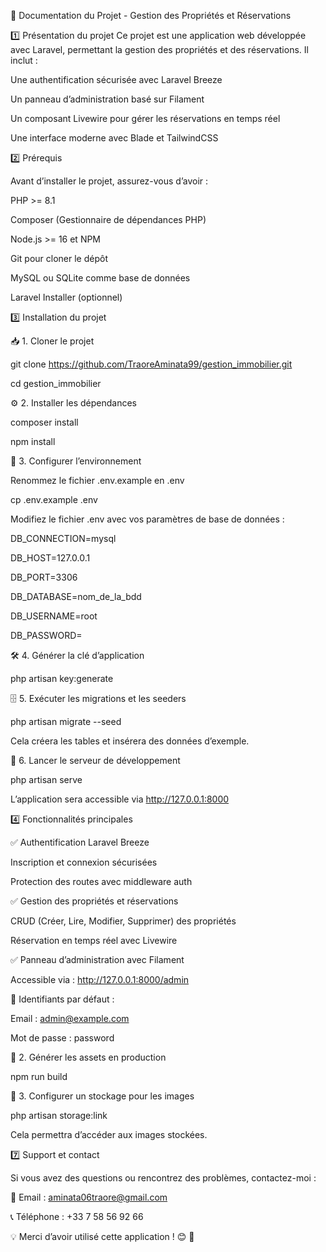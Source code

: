 📄 Documentation du Projet - Gestion des Propriétés et Réservations

1️⃣ Présentation du projet
Ce projet est une application web développée avec Laravel, permettant la gestion des propriétés et des réservations. Il inclut :

Une authentification sécurisée avec Laravel Breeze

Un panneau d’administration basé sur Filament

Un composant Livewire pour gérer les réservations en temps réel

Une interface moderne avec Blade et TailwindCSS

2️⃣ Prérequis

Avant d’installer le projet, assurez-vous d’avoir :

PHP >= 8.1

Composer (Gestionnaire de dépendances PHP)

Node.js >= 16 et NPM

Git pour cloner le dépôt

MySQL ou SQLite comme base de données

Laravel Installer (optionnel)

3️⃣ Installation du projet

📥 1. Cloner le projet

git clone https://github.com/TraoreAminata99/gestion_immobilier.git

cd gestion_immobilier

⚙ 2. Installer les dépendances

composer install

npm install

🔧 3. Configurer l’environnement

Renommez le fichier .env.example en .env

cp .env.example .env

Modifiez le fichier .env avec vos paramètres de base de données :

DB_CONNECTION=mysql

DB_HOST=127.0.0.1

DB_PORT=3306

DB_DATABASE=nom_de_la_bdd

DB_USERNAME=root

DB_PASSWORD=

🛠 4. Générer la clé d’application

php artisan key:generate

🗄 5. Exécuter les migrations et les seeders

php artisan migrate --seed

Cela créera les tables et insérera des données d’exemple.

🚀 6. Lancer le serveur de développement

php artisan serve

L’application sera accessible via http://127.0.0.1:8000

4️⃣ Fonctionnalités principales

✅ Authentification Laravel Breeze

Inscription et connexion sécurisées

Protection des routes avec middleware auth

✅ Gestion des propriétés et réservations

CRUD (Créer, Lire, Modifier, Supprimer) des propriétés

Réservation en temps réel avec Livewire

✅ Panneau d’administration avec Filament

Accessible via : http://127.0.0.1:8000/admin

📌 Identifiants par défaut :

Email : admin@example.com

Mot de passe : password

📌 2. Générer les assets en production

npm run build

📌 3. Configurer un stockage pour les images

php artisan storage:link

Cela permettra d’accéder aux images stockées.


7️⃣ Support et contact

Si vous avez des questions ou rencontrez des problèmes, contactez-moi :

📧 Email : aminata06traore@gmail.com

📞 Téléphone : +33 7 58 56 92 66

💡 Merci d’avoir utilisé cette application ! 😊 🚀

